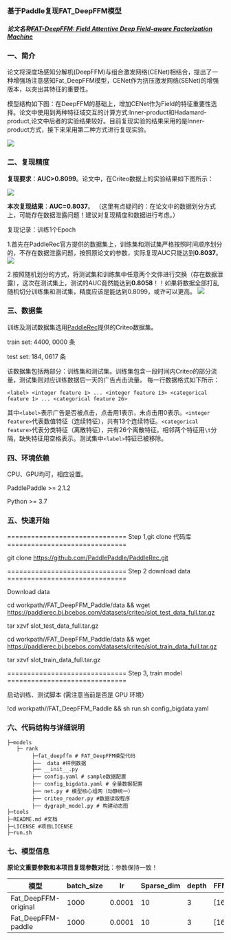 ### 基于Paddle复现FAT_DeepFFM模型
##### **论文名称**<a href="https://arxiv.org/pdf/1905.06336.pdff">FAT-DeepFFM: Field Attentive Deep Field-aware Factorization Machine</a>

### **一、简介**

论文将深度场感知分解机(DeepFFM)与组合激发网络(CENet)相结合，提出了一种增强场注意感知Fat_DeepFFM模型，CENet作为挤压激发网络(SENet)的增强版本，以突出其特征的重要性。

模型结构如下图：在DeepFFM的基础上，增加CENet作为Field的特征重要性选择。论文中使用到两种特征域交互的计算方式:Inner-product和Hadamard-product,论文中后者的实验结果较好。目前复现实验的结果采用的是Inner-product方式，接下来采用第二种方式进行复现实验。

![](https://ai-studio-static-online.cdn.bcebos.com/21504be5f36145cba22c4db58014c555f8220129ce6d4729af61975a03e42b99)

### **二、复现精度**

**复现要求**：**AUC>0.8099**。论文中，在Criteo数据上的实验结果如下图所示：

![](https://ai-studio-static-online.cdn.bcebos.com/02905ca3c6ec4e609f17ef081584268e74fd7c4e5afd4bbc8be1f483ac1a347e)

**本次复现结果**：**AUC=0.8037**。
（这里有点疑问的：在论文中的数据划分方式上，可能存在数据泄露问题！建议对复现精度和数据进行考虑。）

复现记录：训练1个Epoch

1.首先在PaddleRec官方提供的数据集上，训练集和测试集严格按照时间顺序划分的，不存在数据泄露问题，按照原论文的参数，实际复现AUC只能达到**0.8037**。
![](https://ai-studio-static-online.cdn.bcebos.com/eb9736057a3f44eba84177c922cb9ad192f216499a7a48488a05fb078f0aef7c)


2.按照随机划分的方式，将测试集和训练集中任意两个文件进行交换（存在数据泄露），这次在测试集上，测试的AUC竟然能达到**0.8058**！！如果将数据全部打乱随机切分训练集和测试集，精度应该是能达到0.8099，或许可以更高。
![](https://ai-studio-static-online.cdn.bcebos.com/0032b78f88f943dfb5f8eaf5c72d9add5b91e11b4f6d4867ae89c7d42eea917d)


### **三、数据集**
训练及测试数据集选用[PaddleRec](https://github.com/PaddlePaddle/PaddleRec/blob/release/2.1.0/datasets/criteo/run.sh)提供的Criteo数据集。

train set: 4400, 0000 条

test set: 184, 0617 条

该数据集包括两部分：训练集和测试集。训练集包含一段时间内Criteo的部分流量，测试集则对应训练数据后一天的广告点击流量。
每一行数据格式如下所示：
```
<label> <integer feature 1> ... <integer feature 13> <categorical feature 1> ... <categorical feature 26>
```
其中```<label>```表示广告是否被点击，点击用1表示，未点击用0表示。```<integer feature>```代表数值特征（连续特征），共有13个连续特征。```<categorical feature>```代表分类特征（离散特征），共有26个离散特征。相邻两个特征用```\t```分隔，缺失特征用空格表示。测试集中```<label>```特征已被移除。  

### **四、环境依赖**
CPU、GPU均可，相应设置。

PaddlePaddle >= 2.1.2

Python >= 3.7

### **五、快速开始**

 ============================== Step 1,git clone 代码库 ==============================
 
git clone https://github.com/PaddlePaddle/PaddleRec.git

============================== Step 2 download data ==============================

Download  data

cd workpath//FAT_DeepFFM_Paddle/data && wget https://paddlerec.bj.bcebos.com/datasets/criteo/slot_test_data_full.tar.gz

tar xzvf slot_test_data_full.tar.gz
    
cd workpath//FAT_DeepFFM_Paddle/data && wget https://paddlerec.bj.bcebos.com/datasets/criteo/slot_train_data_full.tar.gz

tar xzvf slot_train_data_full.tar.gz

============================== Step 3, train model ==============================

启动训练、测试脚本 (需注意当前是否是 GPU 环境）

!cd workpath//FAT_DeepFFM_Paddle && sh run.sh config_bigdata.yaml

### **六、代码结构与详细说明**
```
├─models
   ├─ rank
        ├─fat_deepffm # FAT_DeepFFM模型代码
        ├──  data #样例数据
        ├── __init__.py
        ├── config.yaml # sample数据配置
        ├── config_bigdata.yaml # 全量数据配置
        ├── net.py # 模型核心组网（动静统一）
        ├── criteo_reader.py #数据读取程序
        ├── dygraph_model.py # 构建动态图
├─tools
├─README.md #文档
├─LICENSE #项目LICENSE
├─run.sh
```

### **七、模型信息**
**原论文重要参数和本项目复现参数对比**：参数保持一致！

|模型 | batch_size |lr |Sparse_dim |depth |FFM_dnn_size |other_dnn_size |activate |drop_out |reduction |
| -------- | -------- | -------- | -------- | -------- | -------- | -------- | -------- | -------- | -------- |
| Fat_DeepFFM-original | 1000 | 0.0001 |10 |3 |[1600,1600] |[400,400] |ReLU |0.5 |1 |
| Fat_DeepFFM-paddle | 1000 | 0.0001 |10 |3 |[1600,1600] |[400,400] |ReLU  |0.5 |1 |

